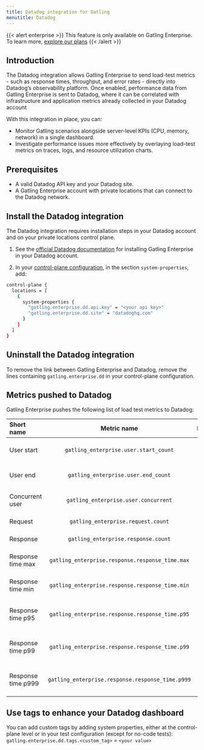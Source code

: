 ```yaml
---
title: Datadog integration for Gatling
menutitle: Datadog
---
```


{{< alert enterprise >}}
This feature is only available on Gatling Enterprise. To learn more, [explore our plans](https://gatling.io/pricing?utm_source=docs)
{{< /alert >}}

## Introduction

The Datadog integration allows Gatling Enterprise to send load-test metrics - such as response times, throughput, and error rates - directly into Datadog’s observability platform. Once enabled, performance data from Gatling Enterprise is sent to Datadog, where it can be correlated with infrastructure and application metrics already collected in your Datadog account 

With this integration in place, you can:

- Monitor Gatling scenarios alongside server-level KPIs (CPU, memory, network) in a single dashboard.
- Investigate performance issues more effectively by overlaying load-test metrics on traces, logs, and resource utilization charts.

## Prerequisites 

- A valid Datadog API key and your Datadog site. 
- A Gatling Enterprise account with private locations that can connect to the Datadog network. 

## Install the Datadog integration

The Datadog integration requires installation steps in your Datadog account and on your private locations control plane.

1. See the [official Datadog documentation](https://docs.datadoghq.com/integrations/gatling_enterprise/) for installing Gatling Enterprise in your Datadog account.

2. In your [control-plane configuration](https://docs.gatling.io/reference/install/cloud/private-locations/introduction/), in the section `system-properties`, add:

  ```bash
  control-plane {
    locations = [
      {
        system-properties {
          "gatling.enterprise.dd.api.key" = "<your api key>"
          "gatling.enterprise.dd.site" = "datadoghq.com"  
        }
      }
    ]
  }

  ```
 
## Uninstall the Datadog integration

To remove the link between Gatling Enterprise and Datadog, remove the lines containing `gatling.enterprise.dd` in your control-plane configuration.

## Metrics pushed to Datadog

Gatling Enterprise pushes the following list of load test metrics to Datadog:

**Short name**|**Metric name**|**Description**
:-----|:-----:|:-----:
User start|`gatling_enterprise.user.start_count`|Number of injected users
User end|`gatling_enterprise.user.end_count`|Number of stopped users
Concurrent user|`gatling_enterprise.user.concurrent`|Number of concurrent users
Request|`gatling_enterprise.request.count`|Number of requests
Response|`gatling_enterprise.response.count`|Number of responses
Response time max|`gatling_enterprise.response.response_time.max`|Maximum response time
Response time min|`gatling_enterprise.response.response_time.min`|Minimum response time
Response time p95|`gatling_enterprise.response.response_time.p95`|Response time for the 95th percentile 
Response time p99|`gatling_enterprise.response.response_time.p99`|Response time for the 99th percentile
Response time p999|`gatling_enterprise.response.response_time.p999`|Response time for the 99.9th percentile

## Use tags to enhance your Datadog dashboard

You can add custom tags by adding system properties, either at the control-plane level or in your test configuration (except for no-code tests):
`gatling.enterprise.dd.tags.<custom_tag>` = `<your value>`
